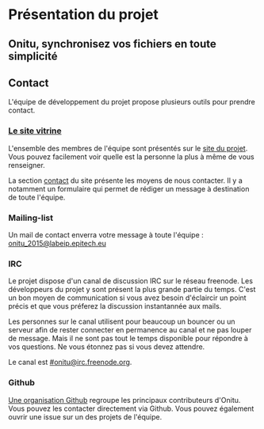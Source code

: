 # Présentation du projet

## Onitu, synchronisez vos fichiers en toute simplicité

## Contact

L'équipe de développement du projet propose plusieurs outils pour prendre
contact.

### [Le site vitrine](https://onitu.github.io/)

L'ensemble des membres de l'équipe sont présentés sur le
  [site du projet](https://onitu.github.io/). Vous pouvez facilement
  voir quelle est la personne la plus à même de vous renseigner.

  La section [contact](https://onitu.github.io/#contact) du site présente les
  moyens de nous contacter. Il y a notamment un formulaire qui permet de rédiger
  un message à destination de toute l'équipe.

### Mailing-list

  Un mail de contact enverra votre message à toute l'équipe : [onitu_2015@labeip.epitech.eu](mailto:onitu_2015@labeip.epitech.eu)

### IRC

  Le projet dispose d'un canal de discussion IRC sur le réseau freenode. Les
  développeurs du projet y sont présent la plus grande partie du temps. C'est un
  bon moyen de communication si vous avez besoin d'éclaircir un point précis et
  que vous préferez la discussion instantannée aux mails.

  Les personnes sur le canal utilisent pour beaucoup un bouncer ou un serveur
  afin de rester connecter en permanence au canal et ne pas louper de message.
  Mais il ne sont pas tout le temps disponible pour répondre à vos questions. Ne
  vous étonnez pas si vous devez attendre.

  Le canal est [#onitu@irc.freenode.org](https://webchat.freenode.net/?channels=%23onitu).

### Github

  [Une organisation Github](https://github.com/onitu) regroupe les principaux
  contributeurs d'Onitu. Vous pouvez les contacter directement via Github. Vous
  pouvez également ouvrir une issue sur un des projets de l'équipe.

